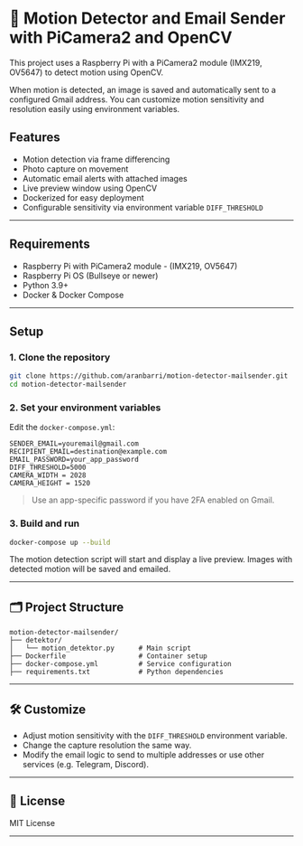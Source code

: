 # 📸 Motion Detector and Email Sender with PiCamera2 and OpenCV

This project uses a Raspberry Pi with a PiCamera2 module (IMX219, OV5647) to detect motion using OpenCV. 

When motion is detected, an image is saved and automatically sent to a configured Gmail address. You can customize motion sensitivity and resolution easily using environment variables.

##  Features
- Motion detection via frame differencing
- Photo capture on movement
- Automatic email alerts with attached images
- Live preview window using OpenCV
- Dockerized for easy deployment
- Configurable sensitivity via environment variable `DIFF_THRESHOLD`

---

##  Requirements
- Raspberry Pi with PiCamera2 module - (IMX219, OV5647)
- Raspberry Pi OS (Bullseye or newer)
- Python 3.9+
- Docker & Docker Compose

---

##  Setup

### 1. Clone the repository
```bash
git clone https://github.com/aranbarri/motion-detector-mailsender.git
cd motion-detector-mailsender
```

### 2. Set your environment variables

Edit the `docker-compose.yml`:

```env
SENDER_EMAIL=youremail@gmail.com
RECIPIENT_EMAIL=destination@example.com
EMAIL_PASSWORD=your_app_password
DIFF_THRESHOLD=5000
CAMERA_WIDTH = 2028
CAMERA_HEIGHT = 1520
```
> Use an app-specific password if you have 2FA enabled on Gmail.


### 3. Build and run
```bash
docker-compose up --build
```

The motion detection script will start and display a live preview. Images with detected motion will be saved and emailed.

---

## 🗂 Project Structure

```
motion-detector-mailsender/
├── detektor/
│   └── motion_detektor.py      # Main script
├── Dockerfile                  # Container setup
├── docker-compose.yml          # Service configuration
├── requirements.txt            # Python dependencies
```

---

## 🛠 Customize
- Adjust motion sensitivity with the `DIFF_THRESHOLD` environment variable.
- Change the capture resolution the same way.
- Modify the email logic to send to multiple addresses or use other services (e.g. Telegram, Discord).

---

## 📜 License
MIT License

---
